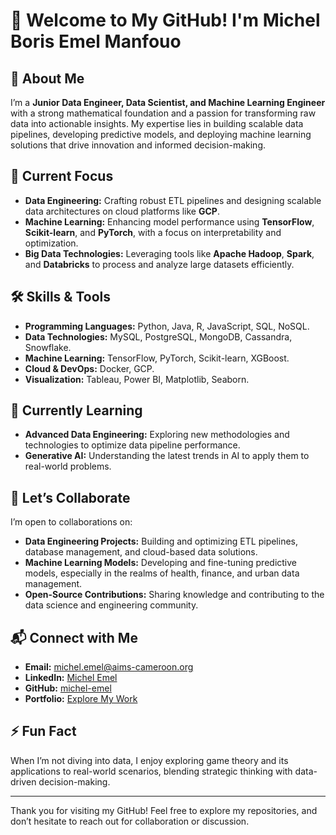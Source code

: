# 👋 Welcome to My GitHub! I'm Michel Boris Emel Manfouo

## 🚀 About Me
I’m a **Junior Data Engineer, Data Scientist, and Machine Learning Engineer** with a strong mathematical foundation and a passion for transforming raw data into actionable insights. My expertise lies in building scalable data pipelines, developing predictive models, and deploying machine learning solutions that drive innovation and informed decision-making.

## 🔭 Current Focus
- **Data Engineering:** Crafting robust ETL pipelines and designing scalable data architectures on cloud platforms like **GCP**.
- **Machine Learning:** Enhancing model performance using **TensorFlow**, **Scikit-learn**, and **PyTorch**, with a focus on interpretability and optimization.
- **Big Data Technologies:** Leveraging tools like **Apache Hadoop**, **Spark**, and **Databricks** to process and analyze large datasets efficiently.

## 🛠️ Skills & Tools
- **Programming Languages:** Python, Java, R, JavaScript, SQL, NoSQL.
- **Data Technologies:** MySQL, PostgreSQL, MongoDB, Cassandra, Snowflake.
- **Machine Learning:** TensorFlow, PyTorch, Scikit-learn, XGBoost.
- **Cloud & DevOps:** Docker, GCP.
- **Visualization:** Tableau, Power BI, Matplotlib, Seaborn.

## 🌱 Currently Learning
- **Advanced Data Engineering:** Exploring new methodologies and technologies to optimize data pipeline performance.
- **Generative AI:** Understanding the latest trends in AI to apply them to real-world problems.

## 🤝 Let’s Collaborate
I’m open to collaborations on:
- **Data Engineering Projects:** Building and optimizing ETL pipelines, database management, and cloud-based data solutions.
- **Machine Learning Models:** Developing and fine-tuning predictive models, especially in the realms of health, finance, and urban data management.
- **Open-Source Contributions:** Sharing knowledge and contributing to the data science and engineering community.

## 📬 Connect with Me
- **Email:** [michel.emel@aims-cameroon.org](mailto:michel.emel@aims-cameroon.org)
- **LinkedIn:** [Michel Emel](https://www.linkedin.com/in/michel-emel)
- **GitHub:** [michel-emel](https://github.com/michel-emel)
- **Portfolio:** [Explore My Work](https://michel-emel.github.io/portfolio/)

## ⚡ Fun Fact
When I’m not diving into data, I enjoy exploring game theory and its applications to real-world scenarios, blending strategic thinking with data-driven decision-making.

---

Thank you for visiting my GitHub! Feel free to explore my repositories, and don’t hesitate to reach out for collaboration or discussion.

